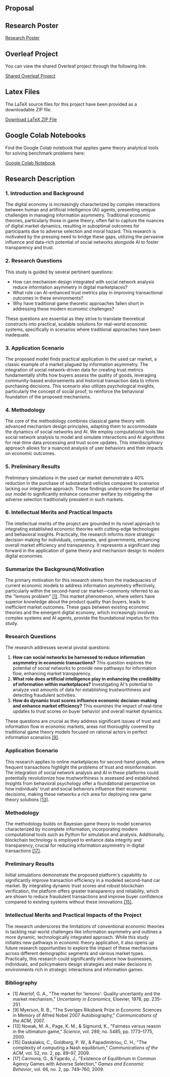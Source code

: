 ## Proposal

## Research Poster

[Research Poster](https://www.canva.cn/design/DAGDpiZkR30/A6rCUJGRHG8ebcPrq0AwLg/edit?utm_content=DAGDpiZkR30&utm_campaign=designshare&utm_medium=link2&utm_source=sharebutton)

## Overleaf Project

You can view the shared Overleaf project through the following link:

[Shared Overleaf Project](https://www.overleaf.com/read/kbykysmcwgym#8c0092)

## Latex Files

The LaTeX source files for this project have been provided as a downloadable ZIP file.

[Download LaTeX ZIP File](Final_CS206_Hantian.zip)

## Google Colab Notebooks

Find the Google Colab notebook that applies game theory analytical tools for solving benchmark problems here:

[Google Colab Notebook](https://colab.research.google.com/drive/1k29kDsrmnacg9_ZS0p7Mhqj1YuLhQxgd?usp=sharing)

## Research Description
### 1. Introduction and Background
The digital economy is increasingly characterized by complex interactions between human and artificial intelligence (AI) agents, presenting unique challenges in managing information asymmetry. Traditional economic theories, particularly those in game theory, often fail to capture the nuances of digital market dynamics, resulting in suboptimal outcomes for participants due to adverse selection and moral hazard. This research is motivated by the pressing need to bridge these gaps, utilizing the pervasive influence and data-rich potential of social networks alongside AI to foster transparency and trust.

### 2. Research Questions
This study is guided by several pertinent questions:
- How can mechanism design integrated with social network analysis reduce information asymmetry in digital marketplaces?
- What role can AI-enhanced trust metrics play in improving transactional outcomes in these environments?
- Why have traditional game theoretic approaches fallen short in addressing these modern economic challenges?

These questions are essential as they strive to translate theoretical constructs into practical, scalable solutions for real-world economic systems, specifically in scenarios where traditional approaches have been inadequate.

### 3. Application Scenario
The proposed model finds practical application in the used car market, a classic example of a market plagued by information asymmetry. The integration of social network-driven data for creating trust metrics fundamentally shifts how buyers assess the quality of goods, leveraging community-based endorsements and historical transaction data to inform purchasing decisions. This scenario also utilizes psychological insights, particularly the concept of social proof, to reinforce the behavioral foundation of the proposed mechanisms.

### 4. Methodology
The core of the methodology combines classical game theory with advanced mechanism design principles, adapting them to accommodate the dynamics of social networks and AI. We employ computational tools like social network analysis to model and simulate interactions and AI algorithms for real-time data processing and trust score updates. This interdisciplinary approach allows for a nuanced analysis of user behaviors and their impacts on economic outcomes.

### 5. Preliminary Results
Preliminary simulations in the used car market demonstrate a 40% reduction in the purchase of substandard vehicles compared to scenarios lacking our integrative approach. These findings underscore the potential of our model to significantly enhance consumer welfare by mitigating the adverse selection traditionally prevalent in such markets.

### 6. Intellectual Merits and Practical Impacts
The intellectual merits of the project are grounded in its novel approach to integrating established economic theories with cutting-edge technologies and behavioral insights. Practically, the research informs more strategic decision-making for individuals, companies, and governments, enhancing overall market efficiency and transparency. It represents a significant step forward in the application of game theory and mechanism design to modern digital economies.



### Summarize the Background/Motivation
The primary motivation for this research stems from the inadequacies of current economic models to address information asymmetry effectively, particularly within the second-hand car market—commonly referred to as the "lemons problem" [[1]](#1). This market phenomenon, where sellers have superior knowledge about the product quality than buyers, leads to inefficient market outcomes. These gaps between existing economic theories and the emergent digital economy, which increasingly involves complex systems and AI agents, provide the foundational impetus for this study.

### Research Questions
The research addresses several pivotal questions:
1. **How can social networks be harnessed to reduce information asymmetry in economic transactions?** This question explores the potential of social networks to provide new pathways for information flow, enhancing market transparency.
2. **What role does artificial intelligence play in enhancing the credibility of information within marketplaces?** Investigating AI's potential to analyze vast amounts of data for establishing trustworthiness and detecting fraudulent activities.
3. **How do dynamic trust scores influence economic decision-making and enhance market efficiency?** This examines the impact of real-time updates to trust scores on buyer behavior and overall market dynamics.

These questions are crucial as they address significant issues of trust and information flow in economic markets, areas not thoroughly covered by traditional game theory models focused on rational actors in perfect information scenarios [[9]](#9).

### Application Scenario
This research applies to online marketplaces for second-hand goods, where frequent transactions highlight the problems of trust and misinformation. The integration of social network analysis and AI in these platforms could potentially revolutionize how trustworthiness is assessed and established. Insights from behavioral psychology offer a foundational perspective on how individuals' trust and social behaviors influence their economic decisions, making these networks a rich area for deploying new game theory solutions [[13]](#13).

### Methodology
The methodology builds on Bayesian game theory to model scenarios characterized by incomplete information, incorporating modern computational tools such as Python for simulation and analysis. Additionally, blockchain technology is employed to enhance data integrity and transparency, crucial for reducing information asymmetry in digital transactions [[17]](#17).

### Preliminary Results
Initial simulations demonstrate the proposed platform's capability to significantly improve transaction efficiency in a modeled second-hand car market. By integrating dynamic trust scores and robust blockchain verification, the platform offers greater transparency and reliability, which are shown to reduce fraudulent transactions and improve buyer confidence compared to existing systems without these innovations [[15]](#15).

### Intellectual Merits and Practical Impacts of the Project
The research underscores the limitations of conventional economic theories in tackling real-world challenges like information asymmetry and outlines a more dynamic, technologically integrated approach. While this study initiates new pathways in economic theory application, it also opens up future research opportunities to explore the impact of these mechanisms across different demographic segments and various market types. Practically, this research could significantly influence how businesses, individuals, and policymakers design strategies and make decisions in environments rich in strategic interactions and information games.

### Bibliography
- [1] Akerlof, G. A., "The market for 'lemons': Quality uncertainty and the market mechanism," _Uncertainty in Economics_, Elsevier, 1978, pp. 235–251.
- [9] Myerson, R. B., "The Sveriges Riksbank Prize in Economic Sciences in Memory of Alfred Nobel 2007 Autobiography," _Communications of the ACM_, 2007.
- [13] Nowak, M. A., Page, K. M., & Sigmund, K., "Fairness versus reason in the ultimatum game," _Science_, vol. 289, no. 5485, pp. 1773–1775, 2000.
- [15] Daskalakis, C., Goldberg, P. W., & Papadimitriou, C. H., "The complexity of computing a Nash equilibrium," _Communications of the ACM_, vol. 52, no. 2, pp. 89–97, 2009.
- [17] Carmona, G., & Fajardo, J., "Existence of Equilibrium in Common Agency Games with Adverse Selection," _Games and Economic Behavior_, vol. 66, no. 2, pp. 749–760, 2009.



